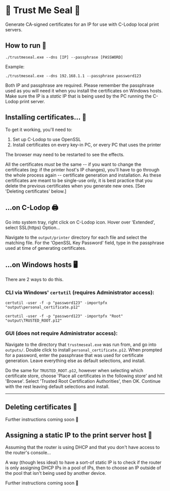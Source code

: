 # 🦭 Trust Me Seal 🦭

Generate CA-signed certificates for an IP for use with C-Lodop local print servers.

## How to run 🌊

`./trustmeseal.exe --dns [IP] --passphrase [PASSWORD]`

Example:

`./trustmeseal.exe --dns 192.168.1.1 --passphrase password123`

Both IP and passphrase are required. Please remember the passphrase used as you will need it when you install the certificates on Windows hosts. Make sure the IP is a _static_ IP that is being used by the PC running the C-Lodop print server.

## Installing certificates... 🌊

To get it working, you'll need to:
1. Set up C-Lodop to use OpenSSL
2. Install certificates on every key-in PC, or every PC that uses the printer

The browser may need to be restarted to see the effects.

All the certificates _must_ be the same -- if you want to change the certificates (eg: if the printer host's IP changes), you'll have to go through the whole process again -- certificate generation and installation. As these certificates are meant to be single-use only, it is best practice that you delete the previous certificates when you generate new ones. [See 'Deleting certificates' below.]

## ...on C-Lodop 🖨️

Go into system tray, right click on C-Lodop icon. Hover over 'Extended', select SSL(https) Option...

Navigate to the `output/printer` directory for each file and select the matching file. For the 'OpenSSL Key Password' field, type in the passphrase used at time of generating certificates.

## ...on Windows hosts 🖥️

There are 2 ways to do this.

### CLI via Windows' `certutil` (requires Administrator access):

`certutil -user -f -p "password123" -importpfx "output\personal_certificate.p12"`

`certutil -user -f -p "password123" -importpfx "Root" "output\TRUSTED_ROOT.p12"`

### GUI (does not require Administrator access):

Navigate to the directory that `trustmeseal.exe` was run from, and go into `outputs/`. Double click to install `personal_certificate.p12`. When prompted for a password, enter the passphrase that was used for certificate generation. Leave everything else as default selections, and install.

Do the same for `TRUSTED_ROOT.p12`, however when selecting which certificate store, choose 'Place all certificates in the following store' and hit 'Browse'. Select 'Trusted Root Certification Authorities', then OK. Continue with the rest leaving default selections and install.

---

## Deleting certificates 🌊

Further instructions coming soon 🦭

## Assigning a static IP to the print server host 🌊

Assuming that the router is using DHCP and that you don't have access to the router's console...

A way (though less ideal) to have a sort-of static IP is to check if the router is only assigning DHCP IPs in a pool of IPs, then to choose an IP outside of the pool that isn't being used by another device.

Further instructions coming soon 🦭
